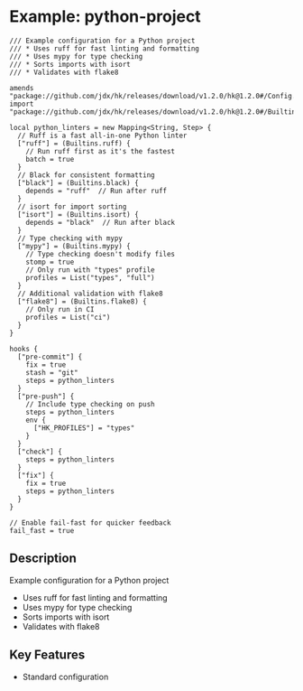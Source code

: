 # Example: python-project

```pkl
/// Example configuration for a Python project
/// * Uses ruff for fast linting and formatting
/// * Uses mypy for type checking
/// * Sorts imports with isort
/// * Validates with flake8

amends "package://github.com/jdx/hk/releases/download/v1.2.0/hk@1.2.0#/Config.pkl"
import "package://github.com/jdx/hk/releases/download/v1.2.0/hk@1.2.0#/Builtins.pkl"

local python_linters = new Mapping<String, Step> {
  // Ruff is a fast all-in-one Python linter
  ["ruff"] = (Builtins.ruff) {
    // Run ruff first as it's the fastest
    batch = true
  }
  // Black for consistent formatting
  ["black"] = (Builtins.black) {
    depends = "ruff"  // Run after ruff
  }
  // isort for import sorting
  ["isort"] = (Builtins.isort) {
    depends = "black"  // Run after black
  }
  // Type checking with mypy
  ["mypy"] = (Builtins.mypy) {
    // Type checking doesn't modify files
    stomp = true
    // Only run with "types" profile
    profiles = List("types", "full")
  }
  // Additional validation with flake8
  ["flake8"] = (Builtins.flake8) {
    // Only run in CI
    profiles = List("ci")
  }
}

hooks {
  ["pre-commit"] {
    fix = true
    stash = "git"
    steps = python_linters
  }
  ["pre-push"] {
    // Include type checking on push
    steps = python_linters
    env {
      ["HK_PROFILES"] = "types"
    }
  }
  ["check"] {
    steps = python_linters
  }
  ["fix"] {
    fix = true
    steps = python_linters
  }
}

// Enable fail-fast for quicker feedback
fail_fast = true
```

## Description

Example configuration for a Python project
* Uses ruff for fast linting and formatting
* Uses mypy for type checking
* Sorts imports with isort
* Validates with flake8

## Key Features

- Standard configuration

